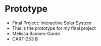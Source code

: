 # Prototype
- Final Project: Interactive Solar System
- This is the prototype for my final project
- Melissa Banoen-Garde
- CART-253 B
